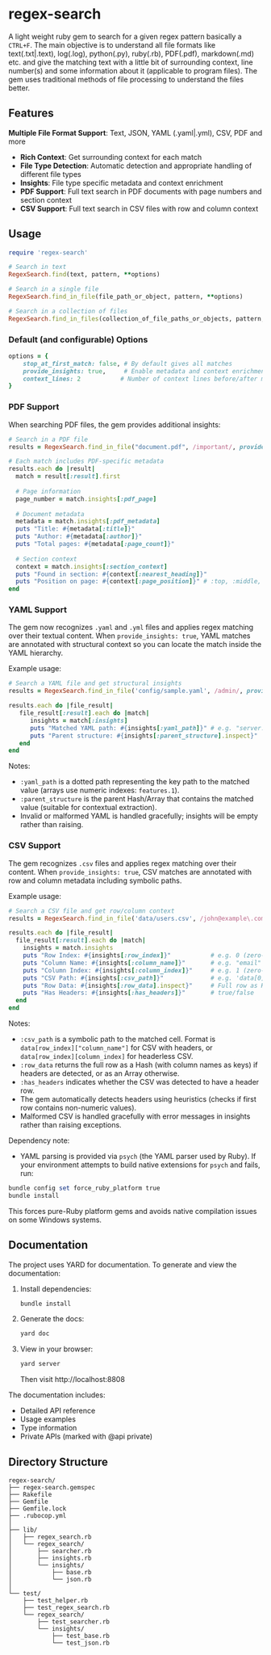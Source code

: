 # regex-search
A light weight ruby gem to search for a given regex pattern basically a `CTRL+F`. The main objective is to understand all file formats like text(.txt|.text), log(.log), python(.py), ruby(.rb), PDF(.pdf), markdown(.md) etc. and give the matching text with a little bit of surrounding context, line number(s) and some information about it (applicable to program files). The gem uses traditional methods of file processing to understand the files better.

## Features

 **Multiple File Format Support**: Text, JSON, YAML (.yaml|.yml), CSV, PDF and more
- **Rich Context**: Get surrounding context for each match
- **File Type Detection**: Automatic detection and appropriate handling of different file types
- **Insights**: File type specific metadata and context enrichment
- **PDF Support**: Full text search in PDF documents with page numbers and section context
- **CSV Support**: Full text search in CSV files with row and column context



## Usage

```ruby
require 'regex-search'

# Search in text
RegexSearch.find(text, pattern, **options)

# Search in a single file
RegexSearch.find_in_file(file_path_or_object, pattern, **options)

# Search in a collection of files
RegexSearch.find_in_files(collection_of_file_paths_or_objects, pattern, **options)
```

### Default (and configurable) Options

```ruby
options = {
    stop_at_first_match: false, # By default gives all matches 
    provide_insights: true,     # Enable metadata and context enrichment
    context_lines: 2           # Number of context lines before/after match
}
```

### PDF Support

When searching PDF files, the gem provides additional insights:

```ruby
# Search in a PDF file
results = RegexSearch.find_in_file("document.pdf", /important/, provide_insights: true)

# Each match includes PDF-specific metadata
results.each do |result|
  match = result[:result].first
  
  # Page information
  page_number = match.insights[:pdf_page]
  
  # Document metadata
  metadata = match.insights[:pdf_metadata]
  puts "Title: #{metadata[:title]}"
  puts "Author: #{metadata[:author]}"
  puts "Total pages: #{metadata[:page_count]}"
  
  # Section context
  context = match.insights[:section_context]
  puts "Found in section: #{context[:nearest_heading]}"
  puts "Position on page: #{context[:page_position]}" # :top, :middle, or :bottom
end
```

### YAML Support

The gem now recognizes `.yaml` and `.yml` files and applies regex matching over their textual content. When `provide_insights: true`, YAML matches are annotated with structural context so you can locate the match inside the YAML hierarchy.

Example usage:

```ruby
# Search a YAML file and get structural insights
results = RegexSearch.find_in_file('config/sample.yaml', /admin/, provide_insights: true)

results.each do |file_result|
   file_result[:result].each do |match|
      insights = match[:insights]
      puts "Matched YAML path: #{insights[:yaml_path]}" # e.g. "server.database.credentials.username"
      puts "Parent structure: #{insights[:parent_structure].inspect}"
   end
end
```

Notes:
- `:yaml_path` is a dotted path representing the key path to the matched value (arrays use numeric indexes: `features.1`).
- `:parent_structure` is the parent Hash/Array that contains the matched value (suitable for contextual extraction).
- Invalid or malformed YAML is handled gracefully; insights will be empty rather than raising.

### CSV Support

The gem recognizes `.csv` files and applies regex matching over their content. When `provide_insights: true`, CSV matches are annotated with row and column metadata including symbolic paths.

Example usage:

```ruby
# Search a CSV file and get row/column context
results = RegexSearch.find_in_file('data/users.csv', /john@example\.com/, provide_insights: true)

results.each do |file_result|
  file_result[:result].each do |match|
    insights = match.insights
    puts "Row Index: #{insights[:row_index]}"           # e.g. 0 (zero-based, excluding headers)
    puts "Column Name: #{insights[:column_name]}"       # e.g. "email" (if headers exist)
    puts "Column Index: #{insights[:column_index]}"     # e.g. 1 (zero-based)
    puts "CSV Path: #{insights[:csv_path]}"             # e.g. 'data[0]["email"]'
    puts "Row Data: #{insights[:row_data].inspect}"     # Full row as Hash (with headers) or Array
    puts "Has Headers: #{insights[:has_headers]}"       # true/false
  end
end
```

Notes:
- `:csv_path` is a symbolic path to the matched cell. Format is `data[row_index]["column_name"]` for CSV with headers, or `data[row_index][column_index]` for headerless CSV.
- `:row_data` returns the full row as a Hash (with column names as keys) if headers are detected, or as an Array otherwise.
- `:has_headers` indicates whether the CSV was detected to have a header row.
- The gem automatically detects headers using heuristics (checks if first row contains non-numeric values).
- Malformed CSV is handled gracefully with error messages in insights rather than raising exceptions.

Dependency note:
- YAML parsing is provided via `psych` (the YAML parser used by Ruby). If your environment attempts to build native extensions for `psych` and fails, run:

```powershell
bundle config set force_ruby_platform true
bundle install
```

This forces pure-Ruby platform gems and avoids native compilation issues on some Windows systems.

## Documentation

The project uses YARD for documentation. To generate and view the documentation:

1. Install dependencies:
   ```bash
   bundle install
   ```

2. Generate the docs:
   ```bash
   yard doc
   ```

3. View in your browser:
   ```bash
   yard server
   ```
   Then visit http://localhost:8808

The documentation includes:
- Detailed API reference
- Usage examples
- Type information
- Private APIs (marked with @api private)

## Directory Structure
```
regex-search/
├── regex-search.gemspec
├── Rakefile
├── Gemfile
├── Gemfile.lock
├── .rubocop.yml
│
├── lib/
│   ├── regex_search.rb
│   └── regex_search/
│       ├── searcher.rb
│       ├── insights.rb
│       └── insights/
│           ├── base.rb
│           └── json.rb
│
└── test/
    ├── test_helper.rb
    ├── test_regex_search.rb
    └── regex_search/
        ├── test_searcher.rb
        └── insights/
            ├── test_base.rb
            └── test_json.rb
```
